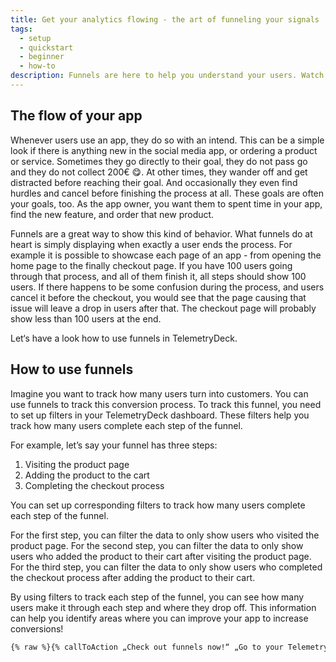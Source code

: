 ```yaml
---
title: Get your analytics flowing - the art of funneling your signals
tags:
  - setup
  - quickstart
  - beginner
  - how-to
description: Funnels are here to help you understand your users. Watch how they navigate and flow through your app and find out how to improve your in-App processes with funnels!
---
```


## The flow of your app
Whenever users use an app, they do so with an intend. This can be a simple look if there is anything new in the social media app, or ordering a product or service.
Sometimes they go directly to their goal, they do not pass go and they do not collect 200€ 😋. At other times, they wander off and get distracted before reaching their goal. And occasionally they even find hurdles and cancel before finishing the process at all.
These goals are often your goals, too. As the app owner, you want them to spent time in your app, find the new feature, and order that new product.

Funnels are a great way to show this kind of behavior. What funnels do at heart is simply displaying when exactly a user ends the process. For example it is possible to showcase each page of an app - from opening the home page to the finally checkout page. If you have 100 users going through that process, and all of them finish it, all steps should show 100 users.
If there happens to be some confusion during the process, and users cancel it before the checkout, you would see that the page causing that issue will leave a drop in users after that. The checkout page will probably show less than 100 users at the end.

Let‘s have a look how to use funnels in TelemetryDeck.

## How to use funnels
Imagine you want to track how many users turn into customers. You can use funnels to track this conversion process. To track this funnel, you need to set up filters in your TelemetryDeck dashboard. These filters help you track how many users complete each step of the funnel.

For example, let’s say your funnel has three steps:

1. Visiting the product page
2. Adding the product to the cart
3. Completing the checkout process

You can set up corresponding filters to track how many users complete each step of the funnel.

For the first step, you can filter the data to only show users who visited the product page. For the second step, you can filter the data to only show users who added the product to their cart after visiting the product page. For the third step, you can filter the data to only show users who completed the checkout process after adding the product to their cart.

By using filters to track each step of the funnel, you can see how many users make it through each step and where they drop off. This information can help you identify areas where you can improve your app to increase conversions!


```markdown
{% raw %}{% callToAction „Check out funnels now!“ „Go to your TelemetryDeck dashboard and start right away“ %}{% endraw %}
```
